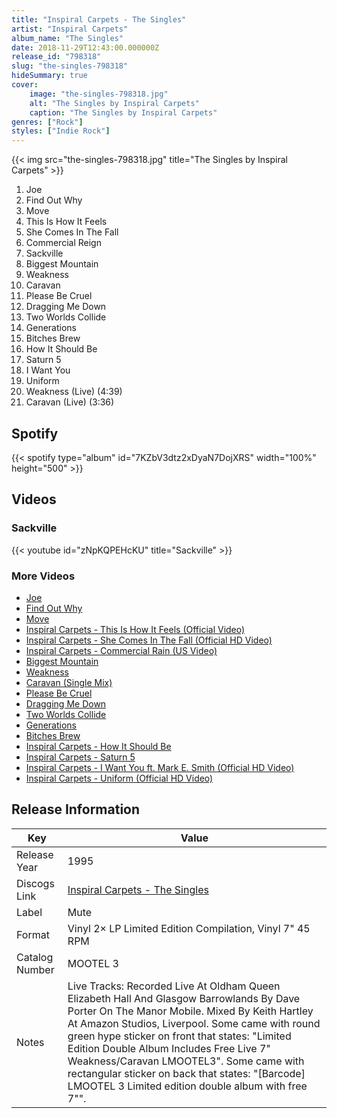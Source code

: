 ```yaml
---
title: "Inspiral Carpets - The Singles"
artist: "Inspiral Carpets"
album_name: "The Singles"
date: 2018-11-29T12:43:00.000000Z
release_id: "798318"
slug: "the-singles-798318"
hideSummary: true
cover:
    image: "the-singles-798318.jpg"
    alt: "The Singles by Inspiral Carpets"
    caption: "The Singles by Inspiral Carpets"
genres: ["Rock"]
styles: ["Indie Rock"]
---
```


{{< img src="the-singles-798318.jpg" title="The Singles by Inspiral Carpets" >}}

<!-- section break -->

1. Joe
2. Find Out Why
3. Move
4. This Is How It Feels
5. She Comes In The Fall
6. Commercial Reign
7. Sackville
8. Biggest Mountain
9. Weakness
10. Caravan
11. Please Be Cruel
12. Dragging Me Down
13. Two Worlds Collide
14. Generations
15. Bitches Brew
16. How It Should Be
17. Saturn 5
18. I Want You
19. Uniform
20. Weakness (Live) (4:39)
21. Caravan (Live) (3:36)

<!-- section break -->


## Spotify
{{< spotify type="album" id="7KZbV3dtz2xDyaN7DojXRS" width="100%" height="500" >}}



## Videos
### Sackville
{{< youtube id="zNpKQPEHcKU" title="Sackville" >}}<br>

### More Videos

- [Joe](https://www.youtube.com/watch?v=cT-uBrN6IVs)
- [Find Out Why](https://www.youtube.com/watch?v=2VCwOY9ocZk)
- [Move](https://www.youtube.com/watch?v=njYUA8cwpU8)
- [Inspiral Carpets - This Is How It Feels (Official Video)](https://www.youtube.com/watch?v=J-fX0UbpZls)
- [Inspiral Carpets - She Comes In The Fall (Official HD Video)](https://www.youtube.com/watch?v=FOxxlp_k6jA)
- [Inspiral Carpets - Commercial Rain (US Video)](https://www.youtube.com/watch?v=OtiAllw_Eiw)
- [Biggest Mountain](https://www.youtube.com/watch?v=9b1ense02p8)
- [Weakness](https://www.youtube.com/watch?v=4JkVF1ybjAA)
- [Caravan (Single Mix)](https://www.youtube.com/watch?v=Zz_rtb4gcKU)
- [Please Be Cruel](https://www.youtube.com/watch?v=GTAlGPIulpg)
- [Dragging Me Down](https://www.youtube.com/watch?v=Lf4YrUzUJeY)
- [Two Worlds Collide](https://www.youtube.com/watch?v=WAWRdI0lzo8)
- [Generations](https://www.youtube.com/watch?v=_tnFTlvAnFg)
- [Bitches Brew](https://www.youtube.com/watch?v=4HnNxCE7-ZQ)
- [Inspiral Carpets - How It Should Be](https://www.youtube.com/watch?v=E-vbGvof-JY)
- [Inspiral Carpets - Saturn 5](https://www.youtube.com/watch?v=03cy86u6Wi4)
- [Inspiral Carpets - I Want You ft. Mark E. Smith (Official HD Video)](https://www.youtube.com/watch?v=DPTpBoYVD8Q)
- [Inspiral Carpets - Uniform (Official HD Video)](https://www.youtube.com/watch?v=Q_kitiQh_So)


## Release Information
|  Key           | Value                                                |
| ---------------| ---------------------------------------------------- |
| Release Year   | 1995                                   |
| Discogs Link   | [Inspiral Carpets - The Singles](https://www.discogs.com/release/798318-Inspiral-Carpets-The-Singles) |
| Label          | Mute |
| Format         | Vinyl 2× LP Limited Edition Compilation, Vinyl 7" 45 RPM |
| Catalog Number | MOOTEL 3 |
| Notes | Live Tracks: Recorded Live At Oldham Queen Elizabeth Hall And Glasgow Barrowlands By Dave Porter On The Manor Mobile. Mixed By Keith Hartley At Amazon Studios, Liverpool.  Some came with round green hype sticker on front that states: "Limited Edition Double Album Includes Free Live 7" Weakness/Caravan LMOOTEL3".  Some came with rectangular sticker on back that states: "[Barcode] LMOOTEL 3 Limited edition double album with free 7"".  |